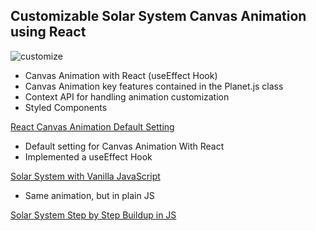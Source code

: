 ## Customizable Solar System Canvas Animation using React

![customize](https://user-images.githubusercontent.com/52592748/109260250-268e4f00-7841-11eb-9fa3-fb931f009a87.gif)

- Canvas Animation with React (useEffect Hook)
- Canvas Animation key features contained in the Planet.js class
- Context API for handling animation customization
- Styled Components

[React Canvas Animation Default Setting](https://github.com/joey-ful/ReactCanvasAnimationDefault)
- Default setting for Canvas Animation With React
- Implemented a useEffect Hook

[Solar System with Vanilla JavaScript](https://github.com/joey-ful/SolarSystem)
- Same animation, but in plain JS

[Solar System Step by Step Buildup in JS](https://github.com/joey-ful/SolarSystem-StepByStep)